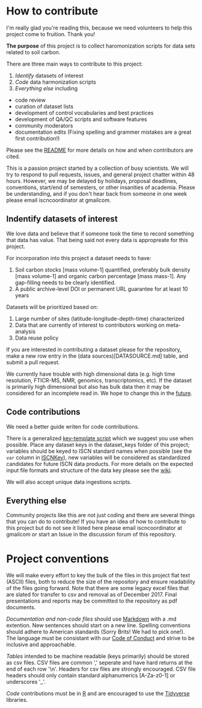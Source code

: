 # How to contribute

I'm really glad you're reading this, because we need volunteers to help this project come to fruition. Thank you!

**The purpose** of this project is to collect haromonization scripts for data sets related to soil carbon.

There are three main ways to contribute to this project:
1) *Identify* datasets of interest
2) *Code* data harmonization scripts
3) *Everything else* including
  - code review
  - curation of dataset lists
  - development of control vocabularies and best practices
  - development of QA/QC scripts and software features
  - community moderators
  - documentation edits (Fixing spelling and grammer mistakes are a great first contribution!)

Please see the [README](README.md) for more details on how and when contributors are cited.

This is a passion project started by a collection of busy scientists.
We will try to respond to pull requests, issues, and general project chatter within 48 hours.
However, we may be delayed by holidays, proposal deadlines, conventions, start/end of semesters, or other insanities of academia.
Please be understanding, and if you don't hear back from someone in one week please email iscncoordinator at gmailcom.

## Indentify datasets of interest

We love data and believe that if someone took the time to record something that data has value.
That being said not every data is appropreate for this project.

For incorporation into this project a dataset needs to have:
 1) Soil carbon stocks \[mass volume-1\] quantified, preferably bulk density \[mass volume-1\] and organic carbon percentage \[mass mass-1\]. Any gap-filling needs to be clearly identified.
 2) A public archive-level DOI or permanent URL guarantee for at least 10 years
 
 Datasets will be prioritized based on:
  1) Large number of sites (latitude-longitude-depth-time) characterized
  2) Data that are currently of interest to contributors working on meta-analysis
  3) Data reuse policy
  
  If you are interested in contributing a dataset please for the repository, make a new row entry in the (data sources)[DATASOURCE.md] table, and submit a pull request.
 
 We currently have trouble with high dimensional data (e.g. high time resolution, FTICR-MS, NMR, genomics, transcriptomics, etc).
 If the dataset is primarily high dimensional but also has bulk data then it may be considered for an incomplete read in.
 We hope to change this in the [future](roadmap.md).
 
 ## Code contributions
 
 We need a better guide writen for code contributions.
 
 There is a generalized [key-template script](https://github.com/ktoddbrown/soilDataR/blob/master/R/processData_Templet.R) which we suggest you use when possible.
 Place any dataset keys in the dataset_keys folder of this project; variables should be keyed to ISCN standard names when possible (see the `var` column in [ISCNKey](https://github.com/ktoddbrown/soils-long-tail-recovery/blob/master/dataset_keys/ISCNKey.xlsx)), new variables will be considered as standardized candidates for future ISCN data products.
 For more details on the expected input file formats and structure of the data key please see the [wiki](https://github.com/ktoddbrown/soils-long-tail-recovery/wiki).
 
 We will also accept unique data ingestions scripts.
 
 ## Everything else
 
 Community projects like this are not just coding and there are several things that you can do to contribute!
 If you have an idea of how to contribute to this project but do not see it listed here please email iscncoordinator at gmailcom or start an Issue in the discussion forum of this repository.
 
 # Project conventions
 
 We will make every effort to key the bulk of the files in this project flat text (ASCII) files, both to reduce the size of the repository and ensure readability of the files going forward.
 Note that there are some legacy excel files that are slated for transfer to csv and removal as of December 2017.
 Final presentations and reports may be committed to the repository as pdf documents.
 
*Documentation and non-code files* should use [Markdown](http://commonmark.org/help/) with a .md extention.
New sentences should start on a new line.
Spelling conventions should adhere to American standards (Sorry Brits! We had to pick one!).
The language must be consistant with our [Code of Conduct](CONTRIBUTING.md) and strive to be inclusive and approachable.

*Tables* intended to be machine readable (keys primarily) should be stored as csv files.
CSV files are common ',' seperate and have hard returns at the end of each row '\n'.
Headers for csv files are strongly encouraged.
CSV file headers should only contain standard alphanumerics [A-Za-z0-1] or underscores '_'.

*Code* contributions must be in [R](https://www.r-project.org/) and are encouraged to use the [Tidyverse](https://www.tidyverse.org/) libraries.
